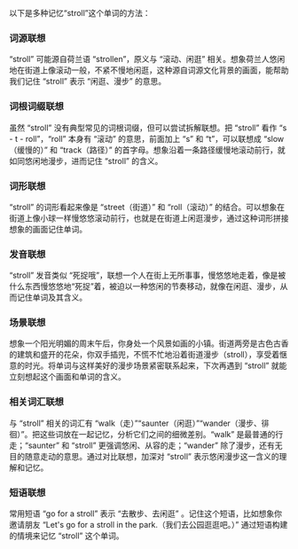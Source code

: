 以下是多种记忆“stroll”这个单词的方法：

### 词源联想
“stroll” 可能源自荷兰语 “strollen”，原义与 “滚动、闲逛” 相关。想象荷兰人悠闲地在街道上像滚动一般，不紧不慢地闲逛，这种源自词源文化背景的画面，能帮助我们记住 “stroll” 表示 “闲逛、漫步” 的意思。

### 词根词缀联想
虽然 “stroll” 没有典型常见的词根词缀，但可以尝试拆解联想。把 “stroll” 看作 “s - t - roll”，“roll” 本身有 “滚动” 的意思，前面加上 “s” 和 “t”，可以联想成 “slow（缓慢的）” 和 “track（路径）” 的首字母。想象沿着一条路径缓慢地滚动前行，就如同悠闲地漫步，进而记住 “stroll” 的含义。

### 词形联想
“stroll” 的词形看起来像是 “street（街道）” 和 “roll（滚动）” 的结合。可以想象在街道上像小球一样慢悠悠滚动前行，也就是在街道上闲逛漫步，通过这种词形拼接想象的画面记住单词。

### 发音联想
“stroll” 发音类似 “死捉哦”，联想一个人在街上无所事事，慢悠悠地走着，像是被什么东西慢悠悠地“死捉”着，被迫以一种悠闲的节奏移动，就像在闲逛、漫步，从而记住单词及其含义。

### 场景联想
想象一个阳光明媚的周末午后，你身处一个风景如画的小镇。街道两旁是古色古香的建筑和盛开的花朵，你双手插兜，不慌不忙地沿着街道漫步（stroll），享受着惬意的时光。将单词与这样美好的漫步场景紧密联系起来，下次再遇到 “stroll” 就能立刻想起这个画面和单词的含义。

### 相关词汇联想
与 “stroll” 相关的词汇有 “walk（走）”“saunter（闲逛）”“wander（漫步、徘徊）”。把这些词放在一起记忆，分析它们之间的细微差别。“walk” 是最普通的行走；“saunter” 和 “stroll” 更强调悠闲、从容的走；“wander” 除了漫步，还有无目的随意走动的意思。通过对比联想，加深对 “stroll” 表示悠闲漫步这一含义的理解和记忆。

### 短语联想
常用短语 “go for a stroll” 表示 “去散步、去闲逛” 。记住这个短语，比如想象你邀请朋友 “Let's go for a stroll in the park.（我们去公园逛逛吧。）” 通过短语构建的情境来记忆 “stroll” 这个单词。 